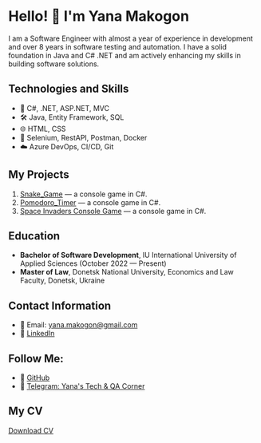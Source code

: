 # Hello! 👋 I'm Yana Makogon

I am a Software Engineer with almost a year of experience in development and over 8 years in software testing and automation. I have a solid foundation in Java and C# .NET and am actively enhancing my skills in building software solutions.

## Technologies and Skills
- 🔧 C#, .NET, ASP.NET, MVC
- 🛠 Java, Entity Framework, SQL
- 🌐 HTML, CSS
- 🔬 Selenium, RestAPI, Postman, Docker
- ☁️ Azure DevOps, CI/CD, Git

## My Projects
1. [Snake_Game](https://github.com/yanamak89/Snake_Game) — a console game in C#.
2. [Pomodoro_Timer](https://github.com/yanamak89/Pomodoro_Timer) — a console game in C#.
3. [Space Invaders Console Game](https://github.com/yanamak89/space-invaders-console-game) — a console game in C#.

## Education
- **Bachelor of Software Development**, IU International University of Applied Sciences (October 2022 — Present)
- **Master of Law**, Donetsk National University, Economics and Law Faculty, Donetsk, Ukraine

## Contact Information
- 📧 Email: yana.makogon@gmail.com
- 💼 [LinkedIn](https://www.linkedin.com/in/yana-mac/)

## Follow Me:
- 🐙 [GitHub](https://github.com/yanamak89)
- 📝 [Telegram: Yana's Tech & QA Corner](https://t.me/+4fc8JCCF6BlmNmNi)

## My CV
[Download CV](https://github.com/yanamak89/yanamak89/blob/main/Yana_Makogon_-_Software_Engineer.pdf)

